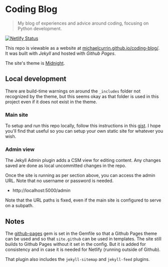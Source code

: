 # Coding Blog
> My blog of experiences and advice around coding, focusing on Python development.

[![Netlify Status](https://api.netlify.com/api/v1/badges/d4ec3365-ab16-4053-a694-2adc9a1c9960/deploy-status)](https://app.netlify.com/sites/elastic-borg-56864d/deploys)

This repo is viewable as a website at [michaelcurrin.github.io/coding-blog/](https://michaelcurrin.github.io/coding-blog/). It was built with _Jekyll_ and hosted with _Github Pages_.

The site's theme is [Midnight](https://github.com/pages-themes/midnight).

## Local development

There are build-time warnings on around the `_includes` folder not recognized by the theme, but this seems okay as that folder is used in this project even if it does not exist in the theme.

### Main site

To setup and run this repo locally, follow this instructions in this [gist](https://gist.github.com/MichaelCurrin/1085ab164550b31272699920b5549d4b). I hope you'll find that useful so you can setup your own static site for whatever you wish.

### Admin view

The Jekyll Admin plugin adds a CSM view for editing content. Any changes saved are done as local uncommitted changes in the repo.

Once the site is running as per section above, you can access the admin URL. Note that no username or password is needed.

- http://localhost:5000/admin

Note that the URL paths is fixed, even if the main site is configured to serve on a subpath.

## Notes

The [github-pages](https://github.com/github/pages-gem) gem is set in the Gemfile so that a Github Pages theme can be used and so that `site.github` can be used in templates. The site still builds to Github Pages without it set in the config. But it is added for consistency and in case it is needed for Netlify (running outside of Github).

That plugin also includes the `jekyll-sitemap` and `jekyll-feed` plugins.
